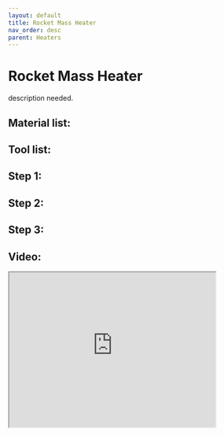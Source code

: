 ```yaml
---
layout: default
title: Rocket Mass Heater
nav_order: desc
parent: Heaters
---
```


# Rocket Mass Heater

description needed.

## Material list:

## Tool list:

## Step 1:

## Step 2:

## Step 3:

## Video:

<iframe width="420" height="315"
src="https://www.youtube.com/embed/JWdoGNegNr4">
</iframe>